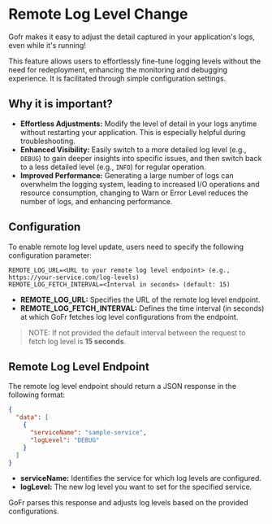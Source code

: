 # Remote Log Level Change
Gofr makes it easy to adjust the detail captured in your application's logs, even while it's running! 

This feature allows users to effortlessly fine-tune logging levels without the need for redeployment, enhancing the monitoring and debugging experience.
It is facilitated through simple configuration settings.

## Why it is important?
  - **Effortless Adjustments:** Modify the level of detail in your logs anytime without restarting your application. 
 This is especially helpful during troubleshooting.
  - **Enhanced Visibility:** Easily switch to a more detailed log level (e.g., `DEBUG`) to gain deeper insights into specific issues, 
    and then switch back to a less detailed level (e.g., `INFO`) for regular operation.
  - **Improved Performance:** Generating a large number of logs can overwhelm the logging system, leading to increased I/O operations and resource consumption,
  changing to Warn or Error Level reduces the number of logs, and enhancing performance.

## Configuration
To enable remote log level update, users need to specify the following configuration parameter:

```dotenv
REMOTE_LOG_URL=<URL to your remote log level endpoint> (e.g., https://your-service.com/log-levels)
REMOTE_LOG_FETCH_INTERVAL=<Interval in seconds> (default: 15)
```

- **REMOTE_LOG_URL:** Specifies the URL of the remote log level endpoint.
- **REMOTE_LOG_FETCH_INTERVAL:** Defines the time interval (in seconds) at which GoFr fetches log level configurations from the endpoint.

> NOTE: If not provided the default interval between the request to fetch log level is **15 seconds**.

## Remote Log Level Endpoint
The remote log level endpoint should return a JSON response in the following format:

```json
{
  "data": [
    {
      "serviceName": "sample-service",
      "logLevel": "DEBUG"
    }
  ]
}
```

- **serviceName:** Identifies the service for which log levels are configured.
- **logLevel:** The new log level you want to set for the specified service.


GoFr parses this response and adjusts log levels based on the provided configurations.

 

